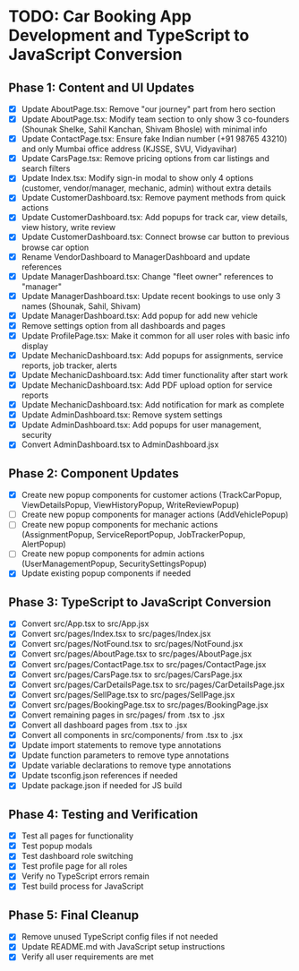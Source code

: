 # TODO: Car Booking App Development and TypeScript to JavaScript Conversion

## Phase 1: Content and UI Updates
- [x] Update AboutPage.tsx: Remove "our journey" part from hero section
- [x] Update AboutPage.tsx: Modify team section to only show 3 co-founders (Shounak Shelke, Sahil Kanchan, Shivam Bhosle) with minimal info
- [x] Update ContactPage.tsx: Ensure fake Indian number (+91 98765 43210) and only Mumbai office address (KJSSE, SVU, Vidyavihar)
- [x] Update CarsPage.tsx: Remove pricing options from car listings and search filters
- [x] Update Index.tsx: Modify sign-in modal to show only 4 options (customer, vendor/manager, mechanic, admin) without extra details
- [x] Update CustomerDashboard.tsx: Remove payment methods from quick actions
- [x] Update CustomerDashboard.tsx: Add popups for track car, view details, view history, write review
- [x] Update CustomerDashboard.tsx: Connect browse car button to previous browse car option
- [x] Rename VendorDashboard to ManagerDashboard and update references
- [x] Update ManagerDashboard.tsx: Change "fleet owner" references to "manager"
- [x] Update ManagerDashboard.tsx: Update recent bookings to use only 3 names (Shounak, Sahil, Shivam)
- [x] Update ManagerDashboard.tsx: Add popup for add new vehicle
- [x] Remove settings option from all dashboards and pages
- [x] Update ProfilePage.tsx: Make it common for all user roles with basic info display
- [x] Update MechanicDashboard.tsx: Add popups for assignments, service reports, job tracker, alerts
- [x] Update MechanicDashboard.tsx: Add timer functionality after start work
- [x] Update MechanicDashboard.tsx: Add PDF upload option for service reports
- [x] Update MechanicDashboard.tsx: Add notification for mark as complete
- [x] Update AdminDashboard.tsx: Remove system settings
- [x] Update AdminDashboard.tsx: Add popups for user management, security
- [x] Convert AdminDashboard.tsx to AdminDashboard.jsx

## Phase 2: Component Updates
- [x] Create new popup components for customer actions (TrackCarPopup, ViewDetailsPopup, ViewHistoryPopup, WriteReviewPopup)
- [ ] Create new popup components for manager actions (AddVehiclePopup)
- [ ] Create new popup components for mechanic actions (AssignmentPopup, ServiceReportPopup, JobTrackerPopup, AlertPopup)
- [ ] Create new popup components for admin actions (UserManagementPopup, SecuritySettingsPopup)
- [x] Update existing popup components if needed

## Phase 3: TypeScript to JavaScript Conversion
- [x] Convert src/App.tsx to src/App.jsx
- [x] Convert src/pages/Index.tsx to src/pages/Index.jsx
- [x] Convert src/pages/NotFound.tsx to src/pages/NotFound.jsx
- [x] Convert src/pages/AboutPage.tsx to src/pages/AboutPage.jsx
- [x] Convert src/pages/ContactPage.tsx to src/pages/ContactPage.jsx
- [x] Convert src/pages/CarsPage.tsx to src/pages/CarsPage.jsx
- [x] Convert src/pages/CarDetailsPage.tsx to src/pages/CarDetailsPage.jsx
- [x] Convert src/pages/SellPage.tsx to src/pages/SellPage.jsx
- [x] Convert src/pages/BookingPage.tsx to src/pages/BookingPage.jsx
- [x] Convert remaining pages in src/pages/ from .tsx to .jsx
- [x] Convert all dashboard pages from .tsx to .jsx
- [x] Convert all components in src/components/ from .tsx to .jsx
- [x] Update import statements to remove type annotations
- [x] Update function parameters to remove type annotations
- [x] Update variable declarations to remove type annotations
- [x] Update tsconfig.json references if needed
- [x] Update package.json if needed for JS build

## Phase 4: Testing and Verification
- [x] Test all pages for functionality
- [x] Test popup modals
- [x] Test dashboard role switching
- [x] Test profile page for all roles
- [x] Verify no TypeScript errors remain
- [x] Test build process for JavaScript

## Phase 5: Final Cleanup
- [x] Remove unused TypeScript config files if not needed
- [x] Update README.md with JavaScript setup instructions
- [x] Verify all user requirements are met
